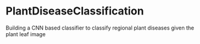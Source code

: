 # PlantDiseaseClassification
Building a CNN based classifier to classify regional plant diseases given the plant leaf image
